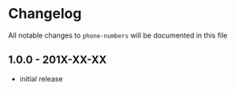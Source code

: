 # Changelog

All notable changes to `phone-numbers` will be documented in this file

## 1.0.0 - 201X-XX-XX

- initial release
